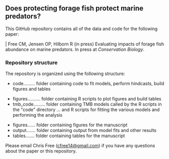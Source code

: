 
## Does protecting forage fish protect marine predators?

This GitHub repository contains all of the data and code for the following paper:

|      Free CM, Jensen OP, Hilborn R (in press) Evaluating impacts of forage fish abundance on marine predators. In press at _Conservation Biology_.

### Repository structure

The repository is organized using the following structure:

* code......... folder containing code to fit models, perform hindcasts, build figures and tables
+ figures.......... folder containing R scripts to plot figures and build tables
+ tmb_code......... folder containing TMB models called by the R scripts in the "code" directory
... and R scripts for fitting the various models and performing the analysis
* figures...... folder containing figures for the manuscript
* output....... folder containing output from model fits and other results
* tables....... folder containing tables for the manuscript

Please email Chris Free (cfree14@gmail.com) if you have any questions about the paper or this repository. 
